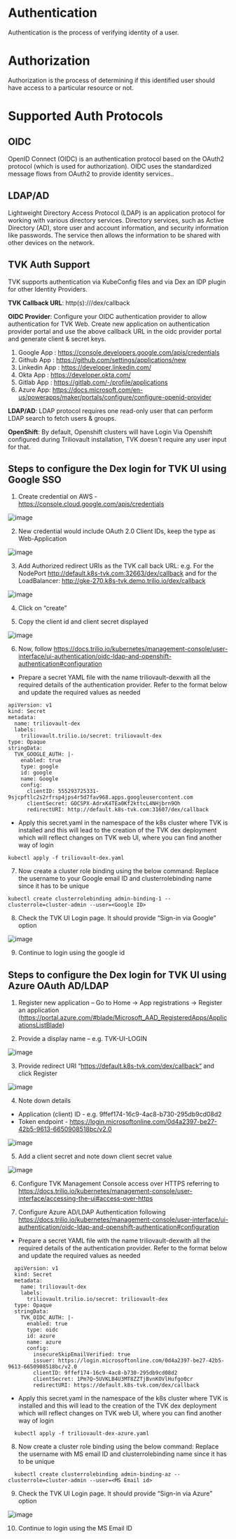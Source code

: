 # Authentication
Authentication is the process of verifying identity of a user. 

# Authorization
Authorization is the process of determining if this identified user should have access to a particular resource or not.

# Supported Auth Protocols
## OIDC
OpenID Connect (OIDC) is an authentication protocol based on the OAuth2 protocol (which is used for authorization). OIDC uses the standardized message flows from OAuth2 to provide identity services..

## LDAP/AD
Lightweight Directory Access Protocol (LDAP) is an application protocol for working with various directory services. Directory services, such as Active Directory (AD), store user and account information, and security information like passwords. The service then allows the information to be shared with other devices on the network.

## TVK Auth Support
TVK supports authentication via KubeConfig files and via Dex an IDP plugin for other Identity Providers.

**TVK Callback URL**: http(s)://<ingress-domain>/dex/callback

**OIDC Provider**: Configure your OIDC authentication provider to allow authentication for TVK Web. Create new application on authentication provider portal and use the above callback URL in the oidc provider portal and generate client & secret keys.
1. Google App : https://console.developers.google.com/apis/credentials
2. Github App : https://github.com/settings/applications/new
3. Linkedin App : https://developer.linkedin.com/
4. Okta App : https://developer.okta.com/
5. Gitlab App : https://gitlab.com/-/profile/applications
6. Azure App: https://docs.microsoft.com/en-us/powerapps/maker/portals/configure/configure-openid-provider

**LDAP/AD**: LDAP protocol requires one read-only user that can perform LDAP search to fetch users & groups.

**OpenShift**: By default, Openshift clusters will have Login Via Openshift configured during Triliovault installation, TVK doesn't require any user input for that.

## Steps to configure the Dex login for TVK UI using Google SSO
1. Create credential on AWS - https://console.cloud.google.com/apis/credentials
  
  ![image](https://user-images.githubusercontent.com/39940531/151800767-ac391c39-9ac1-4d36-bf4b-a5240f4e131a.png)
  
2. New credential would include OAuth 2.0 Client IDs, keep the type as Web-Application
  
  ![image](https://user-images.githubusercontent.com/39940531/151800920-98fea70f-225c-427d-a870-3434d3f0aa2a.png)
 
3. Add Authorized redirect URIs as the TVK call back URL: e.g. For the NodePort http://default.k8s-tvk.com:32663/dex/callback and for the LoadBalancer: http://gke-270.k8s-tvk.demo.trilio.io/dex/callback
  
  ![image](https://user-images.githubusercontent.com/39940531/151801000-90cd4588-87db-48fa-aeb8-428a032c11b5.png)

4. Click on “create”
  
5. Copy the client id and client secret displayed 
  
  ![image](https://user-images.githubusercontent.com/39940531/151801100-7cea3532-258d-47ff-afe2-8ce4509b9745.png)

6. Now, follow https://docs.trilio.io/kubernetes/management-console/user-interface/ui-authentication/oidc-ldap-and-openshift-authentication#configuration
  - Prepare a secret YAML file with the name triliovault-dexwith all the required details of the authentication provider. Refer to the format below and update the required values as needed
  ```
  apiVersion: v1
  kind: Secret
  metadata:
    name: triliovault-dex
    labels:
      triliovault.trilio.io/secret: triliovault-dex
  type: Opaque
  stringData:
    TVK_GOOGLE_AUTH: |-
      enabled: true
      type: google
      id: google
      name: Google
      config:
        clientID: 555293725331-9sjcpftlc2s2rfrsp4jps4r5d7fav968.apps.googleusercontent.com
        clientSecret: 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
        redirectURI: http://default.k8s-tvk.com:31607/dex/callback
  ```
  - Apply this secret.yaml in the namespace of the k8s cluster where TVK is installed and this will lead to the creation of the TVK dex deployment which will reflect changes on TVK web UI, where you can find another way of login
  ```
  kubectl apply -f triliovault-dex.yaml
  ```
  
  7. Now create a cluster role binding using the below command:  Replace the username to your Google email ID and clusterrolebinding name since it has to be unique

  ```
  kubectl create clusterrolebinding admin-binding-1 --clusterrole=cluster-admin --user=<Google ID>
  ```

  8. Check the TVK UI Login page. It should provide “Sign-in via Google” option
  
  ![image](https://user-images.githubusercontent.com/39940531/151807074-d76c0472-2aca-4637-8c4f-285950c496ea.png)
 
9. Continue to login using the google id
  
## Steps to configure the Dex login for TVK UI using Azure OAuth AD/LDAP
  
1. Register new application – Go to Home -> App registrations -> Register an application (https://portal.azure.com/#blade/Microsoft_AAD_RegisteredApps/ApplicationsListBlade)
  
2. Provide a display name – e.g. TVK-UI-LOGIN
  
  ![image](https://user-images.githubusercontent.com/39940531/151808776-9178e90d-e3a8-478d-9629-a7ddfefd2c12.png)

3. Provide redirect URI “https://default.k8s-tvk.com/dex/callback“ and click Register

  ![image](https://user-images.githubusercontent.com/39940531/151808743-232adddd-0320-47af-a99c-162306f82c32.png)

4. Note down details
  - Application (client) ID - e.g. 9ffef174-16c9-4ac8-b730-295db9cd08d2
  - Token endpoint - https://login.microsoftonline.com/0d4a2397-be27-42b5-9613-6650908518bc/v2.0
  
  ![image](https://user-images.githubusercontent.com/39940531/151808685-5a255e0f-40ff-4751-adc2-037b218a933c.png)

5. Add a client secret and note down client secret value
  
  ![image](https://user-images.githubusercontent.com/39940531/151808620-b6187d6c-93ab-4da3-8a3d-a554af4a072b.png)

6. Configure TVK Management Console access over HTTPS referring to https://docs.trilio.io/kubernetes/management-console/user-interface/accessing-the-ui#access-over-https

7. Configure Azure AD/LDAP Authentication following https://docs.trilio.io/kubernetes/management-console/user-interface/ui-authentication/oidc-ldap-and-openshift-authentication#configuration

  - Prepare a secret YAML file with the name triliovault-dexwith all the required details of the authentication provider. Refer to the format below and update the required values as needed
  
  ```
    apiVersion: v1
    kind: Secret
    metadata:
      name: triliovault-dex
      labels:
        triliovault.trilio.io/secret: triliovault-dex
    type: Opaque
    stringData:
      TVK_OIDC_AUTH: |-
        enabled: true
        type: oidc
        id: azure
        name: azure
        config:
          insecureSkipEmailVerified: true
          issuer: https://login.microsoftonline.com/0d4a2397-be27-42b5-9613-6650908518bc/v2.0
          clientID: 9ffef174-16c9-4ac8-b730-295db9cd08d2
          clientSecret: 1Pm7Q~5UVKLB4U3MT8ZZTjBvnKOVlHufgo0cr
          redirectURI: https://default.k8s-tvk.com/dex/callback
  ```
  
  - Apply this secret.yaml in the namespace of the k8s cluster where TVK is installed and this will lead to the creation of the TVK dex deployment which will reflect changes on TVK web UI, where you can find another way of login
  
  ```
    kubectl apply -f triliovault-dex-azure.yaml
  ```
  
8. Now create a cluster role binding using the below command:  Replace the username with MS email ID and clusterrolebinding name since it has to be unique
  
  ```
    kubectl create clusterrolebinding admin-binding-az --clusterrole=cluster-admin --user=<MS Email id>
  ```
  
9. Check the TVK UI Login page. It should provide “Sign-in via Azure” option
    
  ![image](https://user-images.githubusercontent.com/39940531/151808552-e4a04936-17db-4bd0-8fb3-964a8d61b526.png)

10.	Continue to login using the MS Email ID


